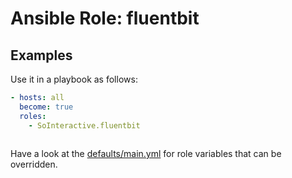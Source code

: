 Ansible Role: fluentbit
=======================



Examples
--------
Use it in a playbook as follows:
```yaml
- hosts: all
  become: true
  roles:
    - SoInteractive.fluentbit
  
```

Have a look at the [defaults/main.yml](defaults/main.yml) for role variables
that can be overridden.
